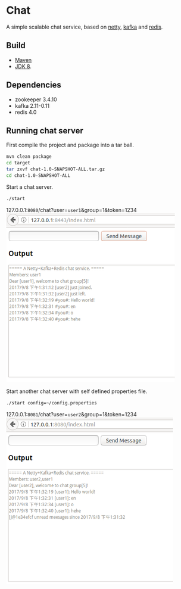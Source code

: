 # Chat
A simple scalable chat service, based on [netty](http://netty.io), [kafka](http://kafka.apache.org/) and [redis](https://redis.io/).
## Build
* [Maven](http://maven.apache.org/)
* [JDK 8](http://www.orScalableacle.com/technetwork/java/).
## Dependencies
* zookeeper 3.4.10
* kafka 2.11-0.11 
* redis 4.0
## Running chat server
First compile the project and package into a tar ball.
```bash
mvn clean package
cd target
tar zxvf chat-1.0-SNAPSHOT-ALL.tar.gz
cd chat-1.0-SNAPSHOT-ALL
```
Start a chat server.
```bash
./start
```
127.0.0.1:`8080`/chat?user=`user1`&group=1&token=1234
![chat](images/1.png)

Start another chat server with self defined properties file.
```bash
./start config=~/config.properties
```
127.0.0.1:`8081`/chat?user=`user2`&group=1&token=1234
![chat](images/2.png)
